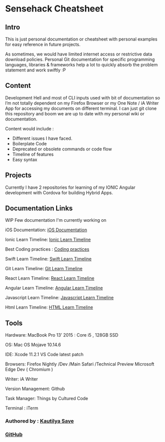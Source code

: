 # Sensehack Cheatsheet

## Intro

This is just personal documentation or cheatsheet with personal examples for easy reference in future projects.

As sometimes, we would have limited internet access or restrictive data download policies. Personal Git documentation for specific programming languages, libraries & frameworks help a lot to quickly absorb the problem statement and work swiftly :P

## Content

Development Hell and most of CLI inputs used with bit of documentation so I’m not totally dependent on my Firefox Browser or my One Note / iA Writer App for accessing my documents on different terminal. I can just git clone this repository and boom we are up to date with my personal wiki or documentation.

Content would include :

* Different issues I have faced.
* Boilerplate Code
* Deprecated or obsolete commands or code flow
* Timeline of features
* Easy syntax

## Projects

Currently I have 2 repositories for learning of my IONIC Angular development with Cordova for building Hybrid Apps.

## Documentation Links

WIP Few documentation I'm currently working on

iOS Documentation: [iOS Documentation](https://github.com/SensehacK/dev-cheatsheet/tree/88f67add347b1607b94f5c5ac6ec7917192dddf6/iOS_documentation/README.md)

Ionic Learn Timeline: [Ionic Learn Timeline](https://github.com/SensehacK/dev-cheatsheet/tree/88f67add347b1607b94f5c5ac6ec7917192dddf6/ionic_cheatsheet/README.md)

Best Coding practices : [Coding practices](./)

Swift Learn Timeline: [Swift Learn Timeline](./)

Git Learn Timeline: [Git Learn Timeline](https://github.com/SensehacK/dev-cheatsheet/tree/88f67add347b1607b94f5c5ac6ec7917192dddf6/git_cheatsheet/git.md)

React Learn Timeline: [React Learn Timeline](./)

Angular Learn Timeline: [Angular Learn Timeline](./)

Javascript Learn Timeline: [Javascript Learn Timeline](./)

Html Learn Timeline: [HTML Learn Timeline](https://github.com/SensehacK/dev-cheatsheet/tree/88f67add347b1607b94f5c5ac6ec7917192dddf6/html_cheatsheet/README.md)

## Tools

Hardware: MacBook Pro 13’ 2015 : Core i5 , 128GB SSD

OS: Mac OS Mojave 10.14.6

IDE: Xcode 11.2.1 VS Code latest patch

Browsers: Firefox Nightly /Dev /Main Safari /Technical Preview Microsoft Edge Dev \( Chromium \)

Writer: iA Writer

Version Management: Github

Task Manager: Things by Cultured Code

Terminal : iTerm

### Authored by : [Kautilya Save](https://sensehack.github.io/)

### [GitHub](https://github.com/SensehacK)

